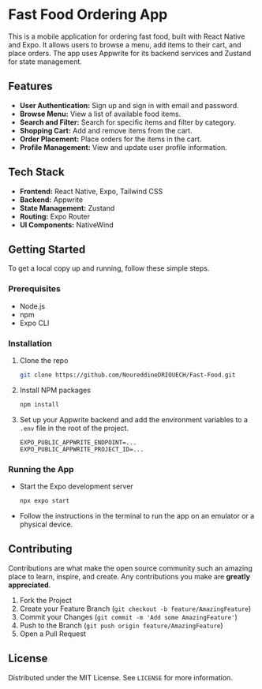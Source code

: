 # Fast Food Ordering App

This is a mobile application for ordering fast food, built with React Native and Expo. It allows users to browse a menu, add items to their cart, and place orders. The app uses Appwrite for its backend services and Zustand for state management.

## Features

-   **User Authentication:** Sign up and sign in with email and password.
-   **Browse Menu:** View a list of available food items.
-   **Search and Filter:** Search for specific items and filter by category.
-   **Shopping Cart:** Add and remove items from the cart.
-   **Order Placement:** Place orders for the items in the cart.
-   **Profile Management:** View and update user profile information.

## Tech Stack

-   **Frontend:** React Native, Expo, Tailwind CSS
-   **Backend:** Appwrite
-   **State Management:** Zustand
-   **Routing:** Expo Router
-   **UI Components:** NativeWind

## Getting Started

To get a local copy up and running, follow these simple steps.

### Prerequisites

-   Node.js
-   npm
-   Expo CLI

### Installation

1.  Clone the repo
    ```sh
    git clone https://github.com/NoureddineDRIOUECH/Fast-Food.git
    ```
2.  Install NPM packages
    ```sh
    npm install
    ```
3.  Set up your Appwrite backend and add the environment variables to a `.env` file in the root of the project.
    ```
    EXPO_PUBLIC_APPWRITE_ENDPOINT=...
    EXPO_PUBLIC_APPWRITE_PROJECT_ID=...
    ```

### Running the App

-   Start the Expo development server
    ```sh
    npx expo start
    ```
-   Follow the instructions in the terminal to run the app on an emulator or a physical device.

## Contributing

Contributions are what make the open source community such an amazing place to learn, inspire, and create. Any contributions you make are **greatly appreciated**.

1.  Fork the Project
2.  Create your Feature Branch (`git checkout -b feature/AmazingFeature`)
3.  Commit your Changes (`git commit -m 'Add some AmazingFeature'`)
4.  Push to the Branch (`git push origin feature/AmazingFeature`)
5.  Open a Pull Request

## License

Distributed under the MIT License. See `LICENSE` for more information.